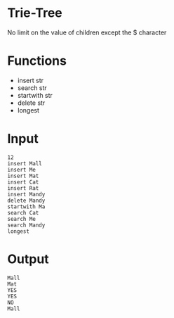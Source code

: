 # Trie-Tree 
No limit on the value of children except the $ character

# Functions
  - insert str
  - search str
  - startwith str
  - delete str
  - longest
  
# Input

    12
    insert Mall
    insert Me
    insert Mat
    insert Cat
    insert Rat
    insert Mandy
    delete Mandy
    startwith Ma
    search Cat
    search Me
    search Mandy
    longest
    
# Output

    Mall
    Mat
    YES
    YES
    NO
    Mall
